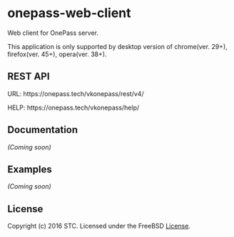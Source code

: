 # onepass-web-client
Web client for OnePass server.
<p>This application is only supported by desktop version of chrome(ver. 29+), firefox(ver. 45+), opera(ver. 38+).</p>

## REST API
<p>URL: https://onepass.tech/vkonepass/rest/v4/</p>
<p>HELP: https://onepass.tech/vkonepass/help/</p>

## Documentation
_(Coming soon)_

## Examples
_(Coming soon)_

## License
Copyright (c) 2016 STC. Licensed under the FreeBSD <a href="https://onepass.tech/license-agreement.html" target="_blank">License</a>.
